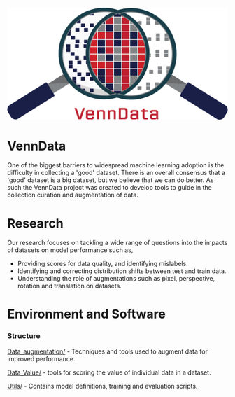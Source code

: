 ![](VennData_Logo.png)

# VennData

One of the biggest barriers to widespread machine learning adoption is the difficulty in collecting a 'good' dataset. There is an overall consensus that a 'good' dataset is a big dataset, but we believe that we can do better. As such the VennData project was created to develop tools to guide in the collection curation and augmentation of data. 


# Research
Our research focuses on tackling a wide range of questions into the impacts of datasets on model performance such as, 
- Providing scores for data quality, and identifying mislabels.
- Identifying and correcting distribution shifts between test and train data.
- Understanding the role of augmentations such as pixel, perspective, rotation and translation on datasets.

# Environment and Software
### Structure
[Data_augmentation/](Data_augmentation/) - Techniques and tools used to augment data for improved performance.

[Data_Value/](Data_Value/) - tools for scoring the value of individual data in a dataset. 

[Utils/](Utils/) - Contains model definitions, training and evaluation scripts.  
